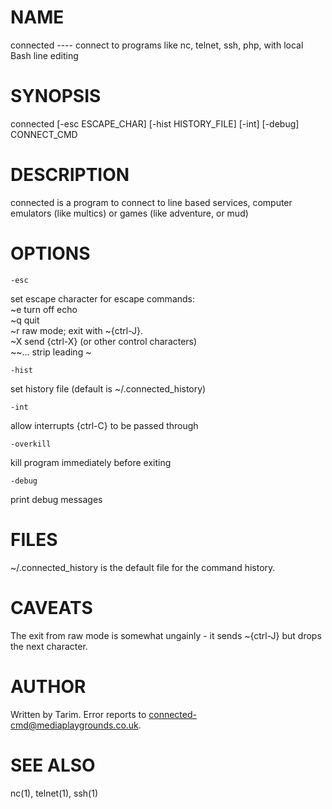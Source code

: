 NAME
====

  connected ---- connect to programs like nc, telnet, ssh, php, with local Bash line editing


SYNOPSIS
========

  connected [-esc ESCAPE_CHAR] [-hist HISTORY_FILE] [-int] [-debug] CONNECT_CMD


DESCRIPTION
===========

  connected is a program to connect to line based services, computer emulators
  (like multics) or games (like adventure, or mud)


OPTIONS
=======
    -esc
  set escape character for escape commands:  
      ~e  turn off echo  
      ~q  quit  
      ~r  raw mode; exit with ~{ctrl-J}.  
      ~X  send {ctrl-X} (or other control characters)  
      ~~...  strip leading ~  

    -hist
  set history file (default is ~/.connected_history)

    -int
  allow interrupts {ctrl-C} to be passed through

    -overkill
  kill program immediately before exiting

    -debug
  print debug messages


FILES
=====
  ~/.connected_history is the default file for the command history.


CAVEATS
=======
  The exit from raw mode is somewhat ungainly - it sends ~{ctrl-J} but drops
  the next character.


AUTHOR
======
  Written by Tarim.
  Error reports to <connected-cmd@mediaplaygrounds.co.uk>.


SEE ALSO
========
  nc(1), telnet(1), ssh(1)

